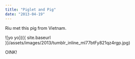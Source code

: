 ```yaml
---
title: "Piglet and Pig"
date: "2013-04-19"
---
```


Riu met this pig from Vietnam.

![yo yo]({{ site.baseurl }}/assets/images/2013/tumblr_inline_ml77btFy821qz4rgp.jpg)

OINK!
